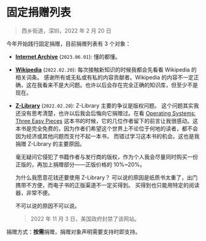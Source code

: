 # 固定捐赠列表

> 西乡街道，深圳，2022 年 2 月 20 日

今年开始践行固定捐赠，目前捐赠列表有 3 个对象：

- **[Internet Archive](https://archive.org/)** (`2023.06.01`):
  懂的都懂。
- **[Wikipedia](https://www.wikipedia.org/)** (`2022.02.20`):
  每次接触新知识的时候我都会先看看 Wikipedia 的相关词条。
  感谢所有或无私或有私的内容贡献者。Wikipedia 的内容不一定正确，这在我看来不是大问题。也许以后会存在完全正确的知识库，但至少不是现在。
- **[Z-Library](https://z-lib.org/)** (`2022.02.20`):
  Z-Library 主要的争议是版权问题。
  这个问题其实我还没有思考清楚，也许以后我会后悔向它捐赠过。在看
  [Operating Systems: Three Easy Pieces](http://www.ostep.org/)
  这本书的时候，它的几位作者留下的前言让我很感动。这本书是完全免费的，因为作者们希望这个世界上不论位于何地的读者，都不会因为经济或其他问题而支付不起一本书，
  而错过学习这本书的机会。这也是我捐赠 Z-Library 的主要原因。
  
  毫无疑问它侵犯了书籍作者与发行商的版权，作为个人我会尽量同时购买一份正版的，再加上捐赠部分——正版价格的 10%~20%。

  为什么我愿意花钱还要使用 Z-Library？
  可以说的原因是纸质书太重了，出门携带不方便，而电子书的正版渠道不一定买得到。
  买得到也只能用特定的阅读器，非常不便。

  不可以说的原因不可以说。

  > 2022 年 11 月 3 日，美国政府封禁了该网站。

捐赠方式：**按需**捐赠，捐赠对象声明需要支持时即支持。
